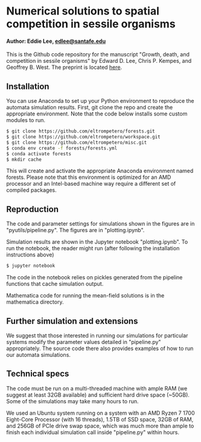 # Numerical solutions to spatial competition in sessile organisms
#### Author: Eddie Lee, edlee@santafe.edu

This is the Github code repository for the manuscript "Growth, death, and competition in
sessile organisms" by Edward D. Lee, Chris P. Kempes, and Geoffrey B. West.  The preprint
is located [here](https://arxiv.org/abs/2009.14699).


## Installation
You can use Anaconda to set up your Python environment to reproduce the automata
simulation results. First, git clone the repo and create the appropriate environment. Note
that the code below installs some custom modules to run.
```bash
$ git clone https://github.com/eltrompetero/forests.git
$ git clone https://github.com/eltrompetero/workspace.git
$ git clone https://github.com/eltrompetero/misc.git
$ conda env create -f forests/forests.yml
$ conda activate forests
$ mkdir cache
```
This will create and activate the appropriate Anaconda environment named forests. Please
note that this environment is optimized for an AMD processor and an Intel-based machine
way require a different set of compiled packages.


## Reproduction
The code and parameter settings for simulations shown in the figures are in
"pyutils/pipeline.py".  The figures are in "plotting.ipynb".

Simulation results are shown in the Jupyter notebook "plotting.ipynb". To run the
notebook, the reader might run (after following the installation instructions above)
```bash
$ jupyter notebook
```
The code in the notebook relies on pickles generated from the pipeline functions
that cache simulation output.

Mathematica code for running the mean-field solutions is in the mathematica directory.


## Further simulation and extensions
We suggest that those interested in running our simulations for particular systems modify
the parameter values detailed in "pipeline.py" appropriately. The source code there also
provides examples of how to run our automata simulations.


## Technical specs
The code must be run on a multi-threaded machine with ample RAM (we suggest at least
32GB available) and sufficient hard drive space (~50GB). Some of the simulations may take
many hours to run. 

We used an Ubuntu system running on a system with an AMD Ryzen 7 1700
Eight-Core Processor (with 16 threads), 1.5TB of SSD space, 32GB of RAM, and 256GB of
PCIe drive swap space, which was much more than ample to finish each individual simulation
call inside "pipeline.py" within hours.
